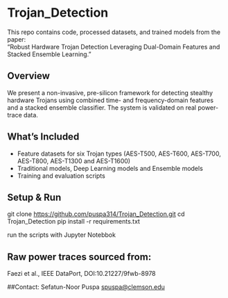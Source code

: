# Trojan_Detection
This repo contains code, processed datasets, and trained models from the paper:  
“Robust Hardware Trojan Detection Leveraging Dual-Domain Features and Stacked Ensemble Learning.”

## Overview

We present a non-invasive, pre-silicon framework for detecting stealthy hardware Trojans using combined time- and frequency-domain features and a stacked ensemble classifier. The system is validated on real power-trace data.

## What’s Included

- Feature datasets for six Trojan types (AES-T500, AES-T600, AES-T700, AES-T800, AES-T1300 and AES-T1600)
-  Traditional models, Deep Learning models  and Ensemble models
- Training and evaluation scripts

## Setup & Run
git clone https://github.com/puspa314/Trojan_Detection.git
cd Trojan_Detection
pip install -r requirements.txt

run the scripts with Jupyter Notebbok


## Raw power traces sourced from:
Faezi et al., IEEE DataPort, DOI:10.21227/9fwb-8978

##Contact:
Sefatun-Noor Puspa
spuspa@clemson.edu

